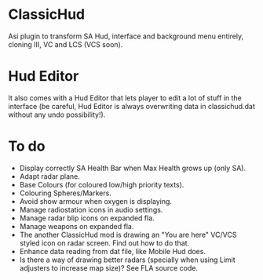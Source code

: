 # ClassicHud

Asi plugin to transform SA Hud, interface and background menu entirely, cloning III, VC and LCS (VCS soon).

# Hud Editor

It also comes with a Hud Editor that lets player to edit a lot of stuff in the interface (be careful, Hud Editor is always overwriting data in classichud.dat without any undo possibility!).

# To do

- Display correctly SA Health Bar when Max Health grows up (only SA).
- Adapt radar plane.
- Base Colours (for coloured low/high priority texts).
- Colouring Spheres/Markers.
- Avoid show armour when oxygen is displaying.
- Manage radiostation icons in audio settings.
- Manage radar blip icons on expanded fla.
- Manage weapons on expanded fla.
- The another ClassicHud mod is drawing an "You are here" VC/VCS styled icon on radar screen. Find out how to do that.
- Enhance data reading from dat file, like Mobile Hud does.
- Is there a way of drawing better radars (specially when using Limit adjusters to increase map size)? See FLA source code.
